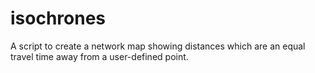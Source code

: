 # isochrones
A script to create a network map showing distances which are an equal travel time away from a user-defined point.
